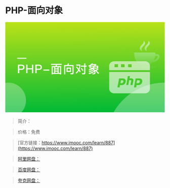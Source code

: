 # PHP-面向对象

![img](../../assets/5fe442fd00012a4605400304.jpg)

> 简介：

> 价格：免费

> [官方链接：https://www.imooc.com/learn/887](https://www.imooc.com/learn/887)

> [阿里网盘：]()

> [百度网盘：]()

> [夸克网盘：]()

